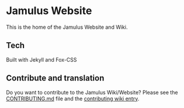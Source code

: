 # Jamulus Website

This is the home of the Jamulus Website and Wiki.

## Tech

Built with Jekyll and Fox-CSS

## Contribute and translation

Do you want to contribute to the Jamulus Wiki/Website? Please see the [CONTRIBUTING.md](CONTRIBUTING.md) file and the [contributing wiki entry](https://jamulussoftware.github.io/wiki/Contribution).

